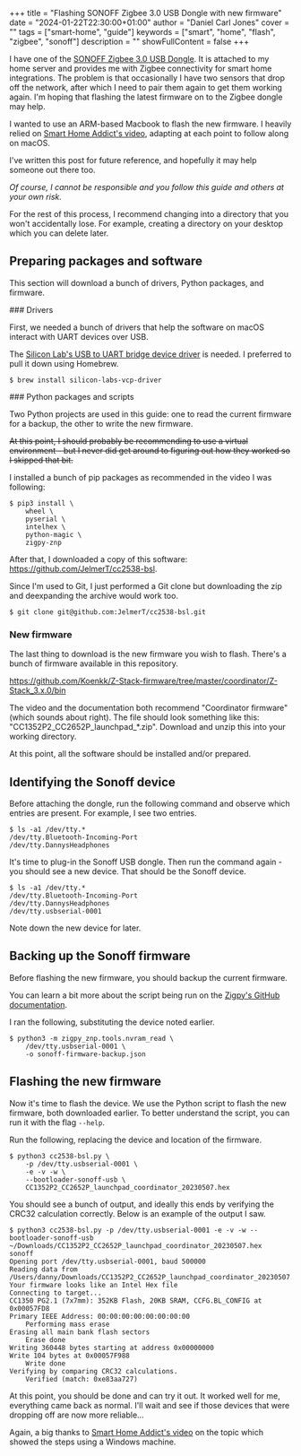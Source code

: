 +++
title = "Flashing SONOFF Zigbee 3.0 USB Dongle with new firmware"
date = "2024-01-22T22:30:00+01:00"
author = "Daniel Carl Jones"
cover = ""
tags = ["smart-home", "guide"]
keywords = ["smart", "home", "flash", "zigbee", "sonoff"]
description = ""
showFullContent = false
+++

I have one of the [SONOFF Zigbee 3.0 USB Dongle](https://sonoff.tech/product/gateway-and-sensors/sonoff-zigbee-3-0-usb-dongle-plus-p/).
It is attached to my home server and provides me with Zigbee connectivity for smart home integrations.
The problem is that occasionally I have two sensors that drop off the network, after which I need to pair them again to get them working again.
I'm hoping that flashing the latest firmware on to the Zigbee dongle may help.

I wanted to use an ARM-based Macbook to flash the new firmware.
I heavily relied on [Smart Home Addict's video](https://www.youtube.com/watch?v=fzoiT0mUdkg), adapting at each point to follow along on macOS.

I've written this post for future reference, and hopefully it may help someone out there too.

_Of course, I cannot be responsible and you follow this guide and others at your own risk._

For the rest of this process, I recommend changing into a directory that you won't accidentally lose.
For example, creating a directory on your desktop which you can delete later.

## Preparing packages and software

This section will download a bunch of drivers, Python packages, and firmware.

### Drivers

First, we needed a bunch of drivers that help the software on macOS interact with UART devices over USB.

The [Silicon Lab's USB to UART bridge device driver](https://www.silabs.com/developers/usb-to-uart-bridge-vcp-drivers) is needed.
I preferred to pull it down using Homebrew.

```
$ brew install silicon-labs-vcp-driver
```

### Python packages and scripts

Two Python projects are used in this guide:
one to read the current firmware for a backup,
the other to write the new firmware.

~~At this point, I should probably be recommending to use a virtual environment - but I never did get around to figuring out how they worked so I skipped that bit.~~

I installed a bunch of pip packages as recommended in the video I was following:

```
$ pip3 install \
    wheel \
    pyserial \
    intelhex \
    python-magic \
    zigpy-znp
```

After that, I downloaded a copy of this software: https://github.com/JelmerT/cc2538-bsl.

Since I'm used to Git, I just performed a Git clone but downloading the zip and deexpanding the archive would work too.

```
$ git clone git@github.com:JelmerT/cc2538-bsl.git
```

### New firmware

The last thing to download is the new firmware you wish to flash.
There's a bunch of firmware available in this repository.

https://github.com/Koenkk/Z-Stack-firmware/tree/master/coordinator/Z-Stack_3.x.0/bin

The video and the documentation both recommend "Coordinator firmware" (which sounds about right).
The file should look something like this: "CC1352P2_CC2652P_launchpad_*.zip".
Download and unzip this into your working directory.

At this point, all the software should be installed and/or prepared.

## Identifying the Sonoff device

Before attaching the dongle, run the following command and observe which entries are present.
For example, I see two entries.

```
$ ls -a1 /dev/tty.*
/dev/tty.Bluetooth-Incoming-Port
/dev/tty.DannysHeadphones
```

It's time to plug-in the Sonoff USB dongle.
Then run the command again - you should see a new device.
That should be the Sonoff device.

```
$ ls -a1 /dev/tty.*
/dev/tty.Bluetooth-Incoming-Port
/dev/tty.DannysHeadphones
/dev/tty.usbserial-0001
```

Note down the new device for later.

## Backing up the Sonoff firmware

Before flashing the new firmware, you should backup the current firmware.

You can learn a bit more about the script being run on the [Zigpy's GitHub documentation](https://github.com/zigpy/zigpy-znp/blob/e3c9fcfdd249e089c578f99c4ed22159e9325c42/TOOLS.md#nvram-backup).

I ran the following, substituting the device noted earlier.

```
$ python3 -m zigpy_znp.tools.nvram_read \
    /dev/tty.usbserial-0001 \
    -o sonoff-firmware-backup.json
```

## Flashing the new firmware

Now it's time to flash the device.
We use the Python script to flash the new firmware, both downloaded earlier.
To better understand the script, you can run it with the flag `--help`.

Run the following, replacing the device and location of the firmware.

```
$ python3 cc2538-bsl.py \
    -p /dev/tty.usbserial-0001 \
    -e -v -w \
    --bootloader-sonoff-usb \
    CC1352P2_CC2652P_launchpad_coordinator_20230507.hex
```

You should see a bunch of output, and ideally this ends by verifying the CRC32 calculation correctly.
Below is an example of the output I saw.

```
$ python3 cc2538-bsl.py -p /dev/tty.usbserial-0001 -e -v -w --bootloader-sonoff-usb ~/Downloads/CC1352P2_CC2652P_launchpad_coordinator_20230507.hex 
sonoff
Opening port /dev/tty.usbserial-0001, baud 500000
Reading data from /Users/danny/Downloads/CC1352P2_CC2652P_launchpad_coordinator_20230507.hex
Your firmware looks like an Intel Hex file
Connecting to target...
CC1350 PG2.1 (7x7mm): 352KB Flash, 20KB SRAM, CCFG.BL_CONFIG at 0x00057FD8
Primary IEEE Address: 00:00:00:00:00:00:00:00
    Performing mass erase
Erasing all main bank flash sectors
    Erase done
Writing 360448 bytes starting at address 0x00000000
Write 104 bytes at 0x00057F988
    Write done                                
Verifying by comparing CRC32 calculations.
    Verified (match: 0xe83aa727)
```

At this point, you should be done and can try it out.
It worked well for me, everything came back as normal.
I'll wait and see if those devices that were dropping off are now more reliable...

Again, a big thanks to [Smart Home Addict's video](https://www.youtube.com/watch?v=fzoiT0mUdkg) on the topic which showed the steps using a Windows machine.
